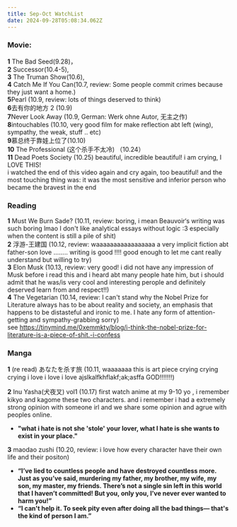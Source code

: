 ```yaml
---
title: Sep-Oct WatchList
date: 2024-09-28T05:08:34.062Z
---
```














### Movie:   
**1** The Bad Seed(9.28)，  
**2** Successor(10.4-5),   
**3** The Truman Show(10.6),   
**4** Catch Me If You Can(10.7, review: Some people commit crimes because they just want a home.)  
**5**Pearl (10.9, review: lots of things deserved to think)  
**6**去有你的地方 2 (10.9)  
**7**Never Look Away (10.9, German: Werk ohne Autor, 无主之作)   
**8**intouchables (10.10, very good film for make reflection abt left (wing), sympathy, the weak,  stuff .. etc)  
**9**慕总终于靠娃上位了(10.10)     
**10** The Professional (这个杀手不太冷) （10.24）  
**11** Dead Poets Society (10.25) beautiful, incredible beautiful! i am crying, I LOVE THIS!  
i watched the end of this video again and cry again, too beautiful!   and the most touching thing was: it was the most sensitive and inferior person who became the bravest in the end
  
### Reading  
**1** Must We Burn Sade?  (10.11, review: boring, i mean Beauvoir‘s writing was such boring lmao I don't like analytical essays without logic :3 especially when the content is still a pile of shit)    
**2** 浮游-王建国 (10.12, review: waaaaaaaaaaaaaaaaa a very implicit fiction abt father-son love ........ writing is good !!!! good enough to let me cant really understand but willing to try)  
 **3**  Elon Musk (10.13, review: very good! i did not have any impression of Musk before i read this and i heard abt many people hate him, but i should admit that he was/is very cool and interesting perople and definitely deserved learn from and respect!!)  
**4** The Vegetarian (10.14, review: I can't stand why the Nobel Prize for Literature always has to be about reality and society, an emphasis that happens to be distasteful and ironic to me. I hate any form of attention-getting and sympathy-grabbing sorry)  
see https://tinymind.me/0xemmkty/blog/i-think-the-nobel-prize-for-literature-is-a-piece-of-shit.-i-confess
  
  
 
### Manga
**1** (re read) あなたを杀す旅  (10.11, waaaaaaa this is art piece crying crying crying i love i love i love ajslkalfkhflakf;ak;asffa GOD!!!!!!!)  

**2** Inu Yasha(犬夜叉) vol1 (10.17)  first watch anime at my 9-10 yo , i remember kikyo and kagome these two characters. and i remember i had a extremely strong opinion with someone irl and we share some opinion and agrue with peoples online.   
- **"what i hate is not she 'stole' your lover, what I hate is she wants to exist in your place."**  
  
**3** maodao zushi (10.20, review: i love how every character have their own life and their positon)
- **“I’ve lied to countless people and have destroyed countless more. Just as you’ve said, murdering my father, my brother, my wife, my son, my master, my friends. There’s not a single sin left in this world that I haven’t committed! But you, only you, I’ve never ever wanted to harm you!”**  
- **“I can't help it. To seek pity even after doing all the bad things— that's the kind of person I am.”**